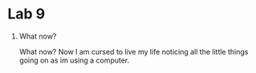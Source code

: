 # Lab 9

1. What now?

   What now? Now I am cursed to live my life noticing all the little things going on as im using a computer.